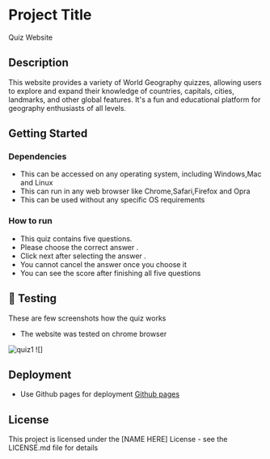 # Project Title

Quiz Website

## Description

This website provides a variety of World Geography quizzes, allowing users to explore and expand their knowledge of countries, capitals, cities, landmarks, and other global features. It's a fun and educational platform for geography enthusiasts of all levels.

## Getting Started

### Dependencies

- This can be accessed on any operating system, including Windows,Mac and Linux
- This can run in any web browser like Chrome,Safari,Firefox and Opra
- This can be used without any specific OS requirements

### How to run

- This quiz contains five questions.
- Please choose the correct answer .
- Click next after selecting the answer .
- You cannot cancel the answer once you choose it
- You can see the score after finishing all five questions

## 📸 Testing

These are few screenshots how the quiz works

- The website was tested on chrome browser

![quiz1](./images/Screenshot%202024-08-20%20at%2011.54.51 PM.png)
![]

## Deployment

- Use Github pages for deployment [Github pages](https://github.com/sai02-creator/Project-2-/deployments/github-pages)

## License

This project is licensed under the [NAME HERE] License - see the LICENSE.md file for details
